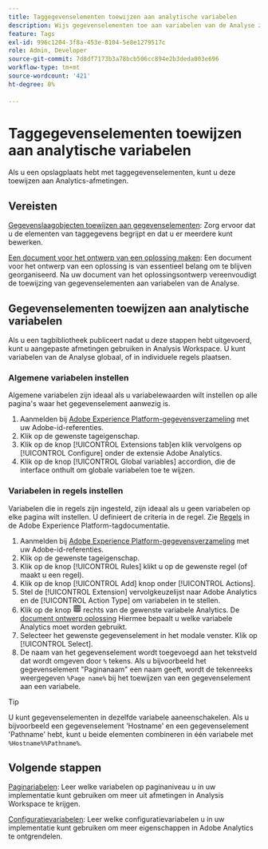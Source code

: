 ```yaml
---
title: Taggegevenselementen toewijzen aan analytische variabelen
description: Wijs gegevenselementen toe aan variabelen van de Analyse zodat u hen als afmetingen in Analysis Workspace kunt gebruiken.
feature: Tags
exl-id: 996c1204-3f8a-453e-8104-5e8e1279517c
role: Admin, Developer
source-git-commit: 7d8df7173b3a78bcb506cc894e2b3deda003e696
workflow-type: tm+mt
source-wordcount: '421'
ht-degree: 0%

---
```



# Taggegevenselementen toewijzen aan analytische variabelen

Als u een opslagplaats hebt met taggegevenselementen, kunt u deze toewijzen aan Analytics-afmetingen.

## Vereisten

[Gegevenslaagobjecten toewijzen aan gegevenselementen](layer-to-elements.md): Zorg ervoor dat u de elementen van taggegevens begrijpt en dat u er meerdere kunt bewerken.

[Een document voor het ontwerp van een oplossing maken](../prepare/solution-design.md): Een document voor het ontwerp van een oplossing is van essentieel belang om te blijven georganiseerd. Na uw document van het oplossingsontwerp vereenvoudigt de toewijzing van gegevenselementen aan variabelen van de Analyse.

## Gegevenselementen toewijzen aan analytische variabelen

Als u een tagbibliotheek publiceert nadat u deze stappen hebt uitgevoerd, kunt u aangepaste afmetingen gebruiken in Analysis Workspace. U kunt variabelen van de Analyse globaal, of in individuele regels plaatsen.

### Algemene variabelen instellen

Algemene variabelen zijn ideaal als u variabelewaarden wilt instellen op alle pagina&#39;s waar het gegevenselement aanwezig is.

1. Aanmelden bij [Adobe Experience Platform-gegevensverzameling](https://experience.adobe.com/data-collection) met uw Adobe-id-referenties.
1. Klik op de gewenste tageigenschap.
1. Klik op de knop [!UICONTROL Extensions tab]en klik vervolgens op [!UICONTROL Configure] onder de extensie Adobe Analytics.
1. Klik op de knop [!UICONTROL Global variables] accordion, die de interface onthult om globale variabelen toe te wijzen.

### Variabelen in regels instellen

Variabelen die in regels zijn ingesteld, zijn ideaal als u geen variabelen op elke pagina wilt instellen. U definieert de criteria in de regel. Zie [Regels](https://experienceleague.adobe.com/docs/experience-platform/tags/ui/rules.html?lang=nl-NL) in de Adobe Experience Platform-tagdocumentatie.

1. Aanmelden bij [Adobe Experience Platform-gegevensverzameling](https://experience.adobe.com/data-collection) met uw Adobe-id-referenties.
1. Klik op de gewenste tageigenschap.
1. Klik op de knop [!UICONTROL Rules] klikt u op de gewenste regel (of maakt u een regel).
1. Klik op de knop [!UICONTROL Add] knop onder [!UICONTROL Actions].
1. Stel de [!UICONTROL Extension] vervolgkeuzelijst naar Adobe Analytics en de [!UICONTROL Action Type] om variabelen in te stellen.
1. Klik op de knop ![Gegevenselement](assets/data-element.png) rechts van de gewenste variabele Analytics. De [document ontwerp oplossing](../prepare/solution-design.md) Hiermee bepaalt u welke variabele Analytics moet worden gebruikt.
1. Selecteer het gewenste gegevenselement in het modale venster. Klik op [!UICONTROL Select].
1. De naam van het gegevenselement wordt toegevoegd aan het tekstveld dat wordt omgeven door `%` tekens. Als u bijvoorbeeld het gegevenselement &quot;Paginanaam&quot; een naam geeft, wordt de tekenreeks weergegeven `%Page name%` bij het toewijzen van een gegevenselement aan een variabele.

>[!TIP]
>
>U kunt gegevenselementen in dezelfde variabele aaneenschakelen. Als u bijvoorbeeld een gegevenselement &#39;Hostname&#39; en een gegevenselement &#39;Pathname&#39; hebt, kunt u beide elementen combineren in één variabele met `%Hostname%%Pathname%`.

## Volgende stappen

[Paginariabelen](../vars/page-vars/page-variables.md): Leer welke variabelen op paginaniveau u in uw implementatie kunt gebruiken om meer uit afmetingen in Analysis Workspace te krijgen.

[Configuratievariabelen](../vars/config-vars/configuration-variables.md): Leer welke configuratievariabelen u in uw implementatie kunt gebruiken om meer eigenschappen in Adobe Analytics te ontgrendelen.
